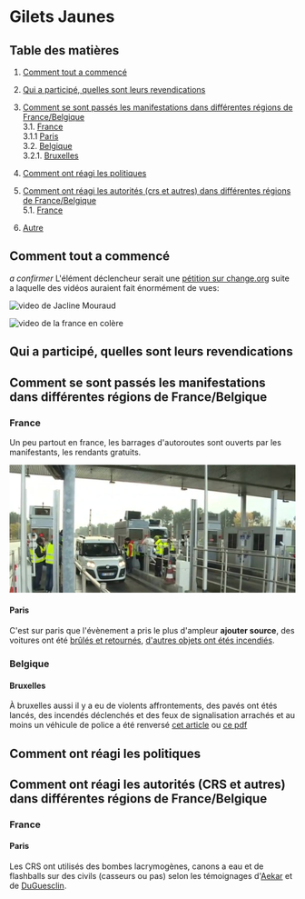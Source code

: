 # Gilets Jaunes

## Table des matières

1. [Comment tout a commencé](#Comment-tout-a-commencé)
2. [Qui a participé, quelles sont leurs revendications](#Qui-a-participé-quelles-sont-leurs-revendications)
3. [Comment se sont passés les manifestations dans différentes régions de France/Belgique](#Comment)  
3.1. [France](#France)  
3.1.1 [Paris](#Paris)  
3.2. [Belgique](#Belgique)  
3.2.1. [Bruxelles](#Bruxelles)
4. [Comment ont réagi les politiques](#Politique)  
5. [Comment ont réagi les autorités (crs et autres) dans différentes régions de France/Belgique](#Autorités)  
5.1. [France](#France)  

6. [Autre](#Autre)  

## Comment tout a commencé

*a confirmer*
L'élément déclencheur serait une [pétition sur change.org](https://www.change.org/p/pour-une-baisse-des-prix-%C3%A0-la-pompe-essence-diesel) suite a laquelle des vidéos auraient fait énormément de vues:

![video de Jacline Mouraud](https://www.youtube.com/watch?v=06pOTxTvnBU)

![video de la france en colère](https://www.youtube.com/watch?v=SbwXafq8suI)


## Qui a participé, quelles sont leurs revendications



## Comment se sont passés les manifestations dans différentes régions de France/Belgique


### France

Un peu partout en france, les barrages d'autoroutes sont ouverts par les manifestants, les rendants gratuits.

![barrage d'autoroute ouvert](https://raw.githubusercontent.com/BerzerkerAvn/ArchiveAvn/master/Gilets_Jaunes/photos/019.jpg)

#### Paris

C'est sur paris que l'évènement a pris le plus d'ampleur **ajouter source**, des voitures ont été [brûlés et retournés](photos/035.png), [d'autres objets ont étés incendiés](photos/032.png).

### Belgique

#### Bruxelles

À bruxelles aussi il y a eu de violents affrontements, des pavés ont étés lancés, des incendés déclenchés et des feux de signalisation arrachés et au moins un véhicule de police a été renversé [cet article](https://www.rtl.be/info/regions/bruxelles/direct-gilets-jaunes-a-bruxelles-nous-sommes-a-arts-loi--1081254.aspx) ou [ce pdf](https://github.com/BerzerkerAvn/ArchiveAvn/blob/master/Gilets_Jaunes/sources/www-rtl-be-info-regions-bruxelles-direct-gilets-jaunes-a-bruxelles-nous-sommes-a-arts-loi--1081254-aspx.pdf)

## Comment ont réagi les politiques



## Comment ont réagi les autorités (CRS et autres) dans différentes régions de France/Belgique

### France

#### Paris

Les CRS ont utilisés des bombes lacrymogènes, canons a eau et de flashballs sur des civils (casseurs ou pas) selon les témoignages d'[Aekar](https://github.com/BerzerkerAvn/ArchiveAvn/blob/master/Gilets_Jaunes/t%C3%A9moignages.md#aekar) et de [DuGuesclin](https://github.com/BerzerkerAvn/ArchiveAvn/blob/master/Gilets_Jaunes/t%C3%A9moignages.md#DuGuesclin).
